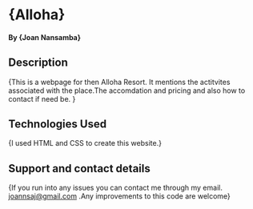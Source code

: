 # {Alloha}
#### By **{Joan Nansamba}**
## Description
{This is a webpage for then Alloha Resort. It mentions the actitvites associated with the place.The accomdation and pricing and also how to contact if need be. }
## Technologies Used
{I used HTML and CSS to create this website.}
## Support and contact details
{If you run into any issues you can contact me through my email. joannsaj@gmail.com .Any improvements to this code are welcome}


